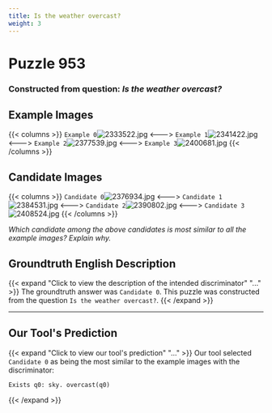 ```yaml
---
title: Is the weather overcast?
weight: 3
---
```


# Puzzle 953
### Constructed from question: _Is the weather overcast?_


## Example Images
{{< columns >}}
`Example 0`![2333522.jpg](/gqa_images/2333522.jpg)
<--->
`Example 1`![2341422.jpg](/gqa_images/2341422.jpg)
<--->
`Example 2`![2377539.jpg](/gqa_images/2377539.jpg)
<--->
`Example 3`![2400681.jpg](/gqa_images/2400681.jpg)
{{< /columns >}}

## Candidate Images
{{< columns >}}
`Candidate 0`![2376934.jpg](/gqa_images/2376934.jpg)
<--->
`Candidate 1`![2384531.jpg](/gqa_images/2384531.jpg)
<--->
`Candidate 2`![2390802.jpg](/gqa_images/2390802.jpg)
<--->
`Candidate 3`![2408524.jpg](/gqa_images/2408524.jpg)
{{< /columns >}}

*Which candidate among the above candidates is most similar to all the example images? Explain why.*

## Groundtruth English Description

{{< expand "Click to view the description of the intended discriminator" "..." >}}
The groundtruth answer was `Candidate 0`. This puzzle was constructed from the question `Is the weather overcast?`.
{{< /expand >}}

---

## Our Tool's Prediction

{{< expand "Click to view our tool's prediction" "..." >}}
Our tool selected `Candidate 0` as being the most similar to the example images with the discriminator:
```plaintext
Exists q0: sky. overcast(q0)
```
{{< /expand >}}
